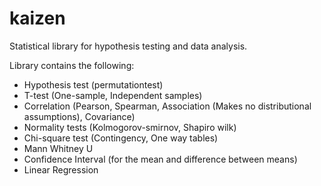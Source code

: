 # kaizen

Statistical library for hypothesis testing and data analysis.

Library contains the following:

- Hypothesis test (permutationtest)
- T-test (One-sample, Independent samples)
- Correlation (Pearson, Spearman, Association (Makes no distributional assumptions), Covariance)
- Normality tests (Kolmogorov-smirnov, Shapiro wilk)
- Chi-square test (Contingency, One way tables)
- Mann Whitney U
- Confidence Interval (for the mean and difference between means)
- Linear Regression

